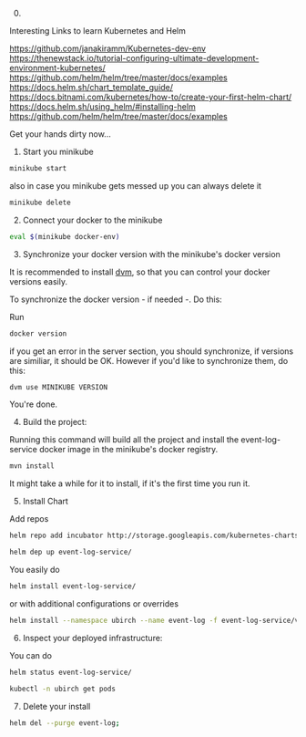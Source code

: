 0.

Interesting Links to learn Kubernetes and Helm

https://github.com/janakiramm/Kubernetes-dev-env
https://thenewstack.io/tutorial-configuring-ultimate-development-environment-kubernetes/
https://github.com/helm/helm/tree/master/docs/examples
https://docs.helm.sh/chart_template_guide/
https://docs.bitnami.com/kubernetes/how-to/create-your-first-helm-chart/
https://docs.helm.sh/using_helm/#installing-helm
https://github.com/helm/helm/tree/master/docs/examples

Get your hands dirty now...

1. Start you minikube

```bash
minikube start
```

also in case you minikube gets messed up you can always delete it

```bash
minikube delete
```

2. Connect your docker to the minikube

```bash
eval $(minikube docker-env)
```

3. Synchronize your docker version with the minikube's docker version

It is recommended to install [dvm](https://howtowhale.github.io/dvm/install.html),
so that you can control your docker versions easily.

To synchronize the docker version - if needed -. Do this:

Run

```bash
docker version
```

if you get an error in the server section, you should synchronize, if versions are similiar,
it should be OK. However if you'd like to synchronize them, do this:

```bash
dvm use MINIKUBE VERSION
```

You're done.

4. Build the project:

Running this command will build all the project and install
the event-log-service docker image in the minikube's docker registry.

```bash
mvn install
```

It might take a while for it to install, if it's the first time you run it.

5. Install Chart

Add repos

```bash
helm repo add incubator http://storage.googleapis.com/kubernetes-charts-incubator
```

```bash
helm dep up event-log-service/
```

You easily do

```bash
helm install event-log-service/
```

or with additional configurations or overrides

```bash
helm install --namespace ubirch --name event-log -f event-log-service/values.yaml --debug event-log-service/
```

6. Inspect your deployed infrastructure:

You can do

```bash
helm status event-log-service/
```

```bash
kubectl -n ubirch get pods
```

7. Delete your install

```bash
helm del --purge event-log;
```








